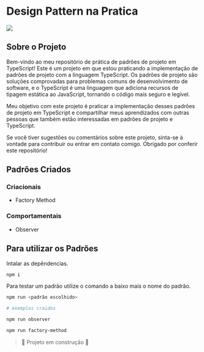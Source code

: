 # Design Pattern na Pratica

![](https://img.shields.io/static/v1?label=Language&message=Typescript&color=blue)

## Sobre o Projeto

Bem-vindo ao meu repositório de prática de padrões de projeto em TypeScript! Este é um projeto em que estou praticando a implementação de padrões de projeto com a linguagem TypeScript. Os padrões de projeto são soluções comprovadas para problemas comuns de desenvolvimento de software, e o TypeScript é uma linguagem que adiciona recursos de tipagem estática ao JavaScript, tornando o código mais seguro e legível.

Meu objetivo com este projeto é praticar a implementação desses padrões de projeto em TypeScript e compartilhar meus aprendizados com outras pessoas que também estão interessadas em padrões de projeto e TypeScript.

Se você tiver sugestões ou comentários sobre este projeto, sinta-se à vontade para contribuir ou entrar em contato comigo. Obrigado por conferir este repositório!

## Padrões Criados 

### Criacionais 
* Factory Method
### Comportamentais 
* Observer
## Para utilizar os Padrões

Intalar as depêndencias.

```bash
npm i
```
Para testar um padrão utilize o comando a baixo mais o nome do padrão.

```bash
npm run <padrão escolhido>

# exemplos craidos 

npm run observer

npm run factory-method
```

> :construction: Projeto em construção :construction: